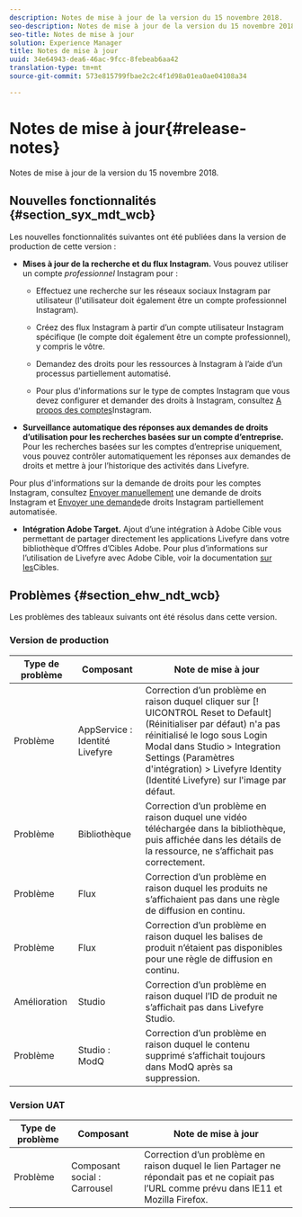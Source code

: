 ```yaml
---
description: Notes de mise à jour de la version du 15 novembre 2018.
seo-description: Notes de mise à jour de la version du 15 novembre 2018.
seo-title: Notes de mise à jour
solution: Experience Manager
title: Notes de mise à jour
uuid: 34e64943-dea6-46ac-9fcc-8febeab6aa42
translation-type: tm+mt
source-git-commit: 573e815799fbae2c2c4f1d98a01ea0ae04108a34

---
```



# Notes de mise à jour{#release-notes}

Notes de mise à jour de la version du 15 novembre 2018.

## Nouvelles fonctionnalités {#section_syx_mdt_wcb}

Les nouvelles fonctionnalités suivantes ont été publiées dans la version de production de cette version :

* **Mises à jour de la recherche et du flux Instagram.** Vous pouvez utiliser un compte *professionnel* Instagram pour :

   * Effectuez une recherche sur les réseaux sociaux Instagram par utilisateur (l&#39;utilisateur doit également être un compte professionnel Instagram).

   * Créez des flux Instagram à partir d’un compte utilisateur Instagram spécifique (le compte doit également être un compte professionnel), y compris le vôtre.

   * Demandez des droits pour les ressources à Instagram à l’aide d’un processus partiellement automatisé.

   * Pour plus d&#39;informations sur le type de comptes Instagram que vous devez configurer et demander des droits à Instagram, consultez [A propos des comptes](/help/using/c-users-creating-accounts-with-studio-access/t-configure-social-accout-instagram/c-about-instagram-accounts.md)Instagram.

* **Surveillance automatique des réponses aux demandes de droits d’utilisation pour les recherches basées sur un compte d’entreprise.** Pour les recherches basées sur les comptes d’entreprise uniquement, vous pouvez contrôler automatiquement les réponses aux demandes de droits et mettre à jour l’historique des activités dans Livefyre.

Pour plus d&#39;informations sur la demande de droits pour les comptes Instagram, consultez [Envoyer manuellement](/help/using/c-how-requesting-rights-works/c-send-instagram-manual-rights-request.md) une demande de droits Instagram et [Envoyer une demande](/help/using/c-how-requesting-rights-works/c-send-an-instagram-rights-request-from-the-library.md)de droits Instagram partiellement automatisée.

* **Intégration Adobe Target.** Ajout d’une intégration à Adobe Cible vous permettant de partager directement les applications Livefyre dans votre bibliothèque d’Offres d’Cibles Adobe. Pour plus d’informations sur l’utilisation de Livefyre avec Adobe Cible, voir la documentation [sur les](hhttps://docs.adobe.com/content/help/en/livefyre/using/library/livefyre-target.html)Cibles.

## Problèmes {#section_ehw_ndt_wcb}

Les problèmes des tableaux suivants ont été résolus dans cette version.

### Version de production

| Type de problème | Composant | Note de mise à jour |
|--- |--- |--- |
| Problème | AppService : Identité Livefyre | Correction d’un problème en raison duquel cliquer sur [! UICONTROL Reset to Default] (Réinitialiser par défaut) n&#39;a pas réinitialisé le logo sous Login Modal dans Studio > Integration Settings (Paramètres d&#39;intégration) > Livefyre Identity (Identité Livefyre) sur l&#39;image par défaut. |
| Problème | Bibliothèque | Correction d’un problème en raison duquel une vidéo téléchargée dans la bibliothèque, puis affichée dans les détails de la ressource, ne s’affichait pas correctement. |
| Problème | Flux | Correction d’un problème en raison duquel les produits ne s’affichaient pas dans une règle de diffusion en continu. |
| Problème | Flux | Correction d’un problème en raison duquel les balises de produit n’étaient pas disponibles pour une règle de diffusion en continu. |
| Amélioration | Studio | Correction d’un problème en raison duquel l’ID de produit ne s’affichait pas dans Livefyre Studio. |
| Problème | Studio : ModQ | Correction d’un problème en raison duquel le contenu supprimé s’affichait toujours dans ModQ après sa suppression. |

### Version UAT

| **Type de problème** | **Composant** | **Note de mise à jour** |
|---|---|---|
| Problème | Composant social : Carrousel | Correction d’un problème en raison duquel le lien Partager ne répondait pas et ne copiait pas l’URL comme prévu dans IE11 et Mozilla Firefox. |